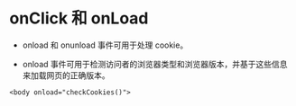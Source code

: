 # onClick 和 onLoad

- onload 和 onunload 事件可用于处理 cookie。		

- onload 事件可用于检测访问者的浏览器类型和浏览器版本，并基于这些信息来加载网页的正确版本。

```
<body onload="checkCookies()">
```
